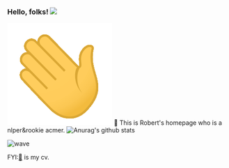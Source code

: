 <!--### Hi there 👋-->
### Hello, folks! <img src="https://raw.githubusercontent.com/MartinHeinz/MartinHeinz/master/wave.gif" width="30px">
![img](https://github.com/RobertMarton/RobertMarton/blob/main/wave.gif)
👷 This is Robert's homepage who is a nlper&rookie acmer.
![Anurag's github stats](https://github-readme-stats.vercel.app/api?username=RobertMarton&show_icons=true&theme=radical)

![wave](https://tva1.sinaimg.cn/large/0081Kckwly1gm78box9ilg306p06iqak.gif)

FYI:[📃]()  is my cv.

<!--
**RobertMarton/RobertMarton** is a ✨ _special_ ✨ repository because its `README.md` (this file) appears on your GitHub profile.

Here are some ideas to get you started:

- 🔭 I’m currently working on ...
- 🌱 I’m currently learning ...
- 👯 I’m looking to collaborate on ...
- 🤔 I’m looking for help with ...
- 💬 Ask me about ...
- 📫 How to reach me: ...
- 😄 Pronouns: ...
- ⚡ Fun fact: ...
-->
